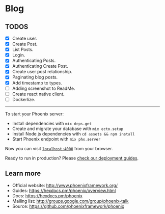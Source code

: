 # Blog


## TODOS
  - [x] Create user.
  - [x] Create Post.
  - [x] List Posts.
  - [x] Login.
  - [x] Authenticating Posts.
  - [x] Authenticating Create Post.
  - [x] Create user post relationship.
  - [x] Paginating blog posts.
  - [x] Add timestamp to types.
  - [ ] Adding screenshot to ReadMe.
  - [ ] Create react native client.
  - [ ] Dockerlize.

---

To start your Phoenix server:

  * Install dependencies with `mix deps.get`
  * Create and migrate your database with `mix ecto.setup`
  * Install Node.js dependencies with `cd assets && npm install`
  * Start Phoenix endpoint with `mix phx.server`

Now you can visit [`localhost:4000`](http://localhost:4000) from your browser.

Ready to run in production? Please [check our deployment guides](https://hexdocs.pm/phoenix/deployment.html).

## Learn more

  * Official website: http://www.phoenixframework.org/
  * Guides: https://hexdocs.pm/phoenix/overview.html
  * Docs: https://hexdocs.pm/phoenix
  * Mailing list: http://groups.google.com/group/phoenix-talk
  * Source: https://github.com/phoenixframework/phoenix
